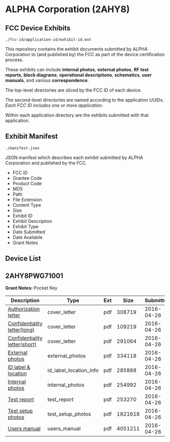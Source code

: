 # ALPHA Corporation (2AHY8)
## FCC Device Exhibits

```
./fcc-id/application-id/exhibit-id.ext
```

This repository contains the exhibit documents submitted by ALPHA Corporation to (and published by) the FCC as part of the device certification process.

These exhibits can include **internal photos**, **external photos**, **RF test reports**, **block diagrams**, **operational descriptions**, **schematics**, **user manuals**, and various **correspondence**.

The top-level directories are sliced by the FCC ID of each device.

The second-level directories are named according to the application UUIDs. *Each FCC ID includes one or more application.*

Within each application directory are the exhibits submitted with that application. 

## Exhibit Manifest

```
./manifest.json
```

JSON manifest which describes each exhibit submitted by ALPHA Corporation and published by the FCC.

- FCC ID
- Grantee Code
- Product Code
- MD5
- Path
- File Extension
- Content Type
- Size
- Exhibit ID
- Exhibit Description
- Exhibit Type
- Date Submitted
- Date Available
- Grant Notes

## Device List
## 2AHY8PWG71001
**Grant Notes:** Pocket Key

| Description | Type | Ext | Size | Submitted | Available |
| ----------- | ---- | --- | ---- | --------- | --------- |
| [Authorization letter](2AHY8PWG71001/50de9255fd164709dee00081d06ddd26/2969699.pdf) | cover_letter | pdf | 308719 | 2016-04-26 | 2016-04-26 |
| [Confidentiality letter(long)](2AHY8PWG71001/50de9255fd164709dee00081d06ddd26/2969700.pdf) | cover_letter | pdf | 109219 | 2016-04-26 | 2016-04-26 |
| [Confidentiality letter(short)](2AHY8PWG71001/50de9255fd164709dee00081d06ddd26/2969701.pdf) | cover_letter | pdf | 291064 | 2016-04-26 | 2016-04-26 |
| [External photos](2AHY8PWG71001/50de9255fd164709dee00081d06ddd26/2969708.pdf) | external_photos | pdf | 334118 | 2016-04-26 | 2016-05-26 |
| [ID label & location](2AHY8PWG71001/50de9255fd164709dee00081d06ddd26/2969703.pdf) | id_label_location_info | pdf | 285888 | 2016-04-26 | 2016-04-26 |
| [Internal photos](2AHY8PWG71001/50de9255fd164709dee00081d06ddd26/2969709.pdf) | internal_photos | pdf | 254992 | 2016-04-26 | 2016-05-26 |
| [Test report](2AHY8PWG71001/50de9255fd164709dee00081d06ddd26/2969702.pdf) | test_report | pdf | 253270 | 2016-04-26 | 2016-04-26 |
| [Test setup photos](2AHY8PWG71001/50de9255fd164709dee00081d06ddd26/2969707.pdf) | test_setup_photos | pdf | 1821618 | 2016-04-26 | 2016-05-26 |
| [Users manual](2AHY8PWG71001/50de9255fd164709dee00081d06ddd26/2969710.pdf) | users_manual | pdf | 4051211 | 2016-04-26 | 2016-05-26 |
